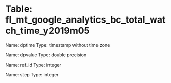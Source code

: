 Table: fl_mt_google_analytics_bc_total_watch_time_y2019m05
==========================================================

Name: dptime
Type: timestamp without time zone

Name: dpvalue
Type: double precision

Name: ref_id
Type: integer

Name: step
Type: integer

